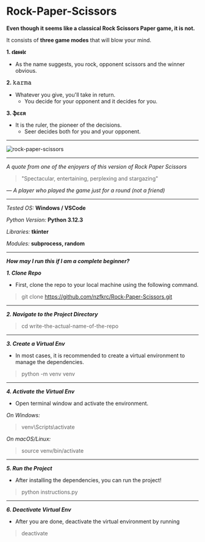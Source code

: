 # Rock-Paper-Scissors

**Even though it seems like a classical Rock Scissors Paper game, it is not.**

It consists of **three game modes** that will blow your mind.

**1. 𝖈𝖑𝖆𝖘𝖘𝖎𝖈**
- As the name suggests, you rock, opponent scissors and the winner obvious.

**2. 𝚔𝚊𝚛𝚖𝚊**
- Whatever you give, you'll take in return.
  - You decide for your opponent and it decides for you.
 
**3. ֆɛɛʀ**
- It is the ruler, the pioneer of the decisions.
  - Seer decides both for you and your opponent.

---

![rock-paper-scissors](https://github.com/user-attachments/assets/3efc6a5b-2446-41fa-b2c1-8af52833e8c7)



---
_A quote from one of the enjoyers of this version of Rock Paper Scissors_
> "Spectacular, entertaining, perplexing and stargazing"

_— A player who played the game just for a round (not a friend)_

---

_Tested OS:_ **Windows / VSCode**

_Python Version:_ **Python 3.12.3**

_Libraries:_ **tkinter**

_Modules:_ **subprocess, random**

---
**_How may I run this if I am a complete beginner?_**

**_1. Clone Repo_**

- First, clone the repo to your local machine using the following command.
> git clone https://github.com/nzfkrc/Rock-Paper-Scissors.git
---

**_2. Navigate to the Project Directory_**

> cd write-the-actual-name-of-the-repo
---

**_3. Create a Virtual Env_**

- In most cases, it is recommended to create a virtual environment to manage the dependencies.
> python -m venv venv
---

**_4. Activate the Virtual Env_**

- Open terminal window and activate the environment.

*On Windows:*
> venv\Scripts\activate

*On macOS/Linux:*
> source venv/bin/activate
---

**_5. Run the Project_**

- After installing the dependencies, you can run the project!
> python instructions.py
---

**_6. Deactivate Virtual Env_**

- After you are done, deactivate the virtual environment by running
> deactivate 


